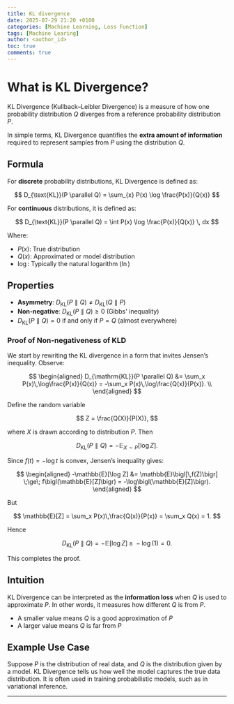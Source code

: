 ```yaml
---
title: KL divergence
date: 2025-07-29 21:20 +0100
categories: [Machine Learning, Loss Function]
tags: [Machine Learing]
author: <author_id>
toc: true
comments: true
---
```



# What is KL Divergence?

KL Divergence (Kullback–Leibler Divergence) is a measure of how one probability distribution $Q$ diverges from a reference probability distribution $P$. 

In simple terms, KL Divergence quantifies the **extra amount of information** required to represent samples from $P$ using the distribution $Q$.

## Formula

For **discrete** probability distributions, KL Divergence is defined as:

$$
D_{\text{KL}}(P \parallel Q) = \sum_{x} P(x) \log \frac{P(x)}{Q(x)}
$$

For **continuous** distributions, it is defined as:

$$
D_{\text{KL}}(P \parallel Q) = \int P(x) \log \frac{P(x)}{Q(x)} \, dx
$$

Where:

* $P(x)$: True distribution
* $Q(x)$: Approximated or model distribution
* $\log$: Typically the natural logarithm ($\ln$)

## Properties

* **Asymmetry**: $D_{\text{KL}}(P \parallel Q) \ne D_{\text{KL}}(Q \parallel P)$
* **Non-negative**: $D_{\text{KL}}(P \parallel Q) \ge 0$ (Gibbs' inequality)
* $D_{\text{KL}}(P \parallel Q) = 0$ if and only if $P = Q$ (almost everywhere)

### Proof of Non-negativeness of KLD

We start by rewriting the KL divergence in a form that invites Jensen’s inequality. Observe:

$$
\begin{aligned}
D_{\mathrm{KL}}(P \parallel Q)
&= \sum_x P(x)\,\log\frac{P(x)}{Q(x)}
= -\sum_x P(x)\,\log\frac{Q(x)}{P(x)}. \\
\end{aligned}
$$

Define the random variable

$$
  Z = \frac{Q(X)}{P(X)},
$$

where $X$ is drawn according to distribution $P$. Then

$$
  D_{\mathrm{KL}}(P \parallel Q)
  = -\mathbb{E}_{X\sim P}\bigl[\log Z\bigr].
$$

Since $f(t) = -\log t$ is convex, Jensen’s inequality gives:

$$
\begin{aligned}
-\mathbb{E}[\log Z]
&= \mathbb{E}\bigl[\,f(Z)\bigr]
\;\ge\; f\bigl(\mathbb{E}[Z]\bigr)
= -\log\bigl(\mathbb{E}[Z]\bigr).
\end{aligned}
$$

But

$$
\mathbb{E}[Z]
= \sum_x P(x)\,\frac{Q(x)}{P(x)}
= \sum_x Q(x)
= 1.
$$

Hence

$$
  D_{\mathrm{KL}}(P \parallel Q)
  = -\mathbb{E}[\log Z]
  \;\ge\; -\log(1)
  = 0.
$$

This completes the proof.


## Intuition

KL Divergence can be interpreted as the **information loss** when $Q$ is used to approximate $P$. In other words, it measures how different $Q$ is from $P$.

* A smaller value means $Q$ is a good approximation of $P$
* A larger value means $Q$ is far from $P$

## Example Use Case

Suppose $P$ is the distribution of real data, and $Q$ is the distribution given by a model. KL Divergence tells us how well the model captures the true data distribution. It is often used in training probabilistic models, such as in variational inference.

---